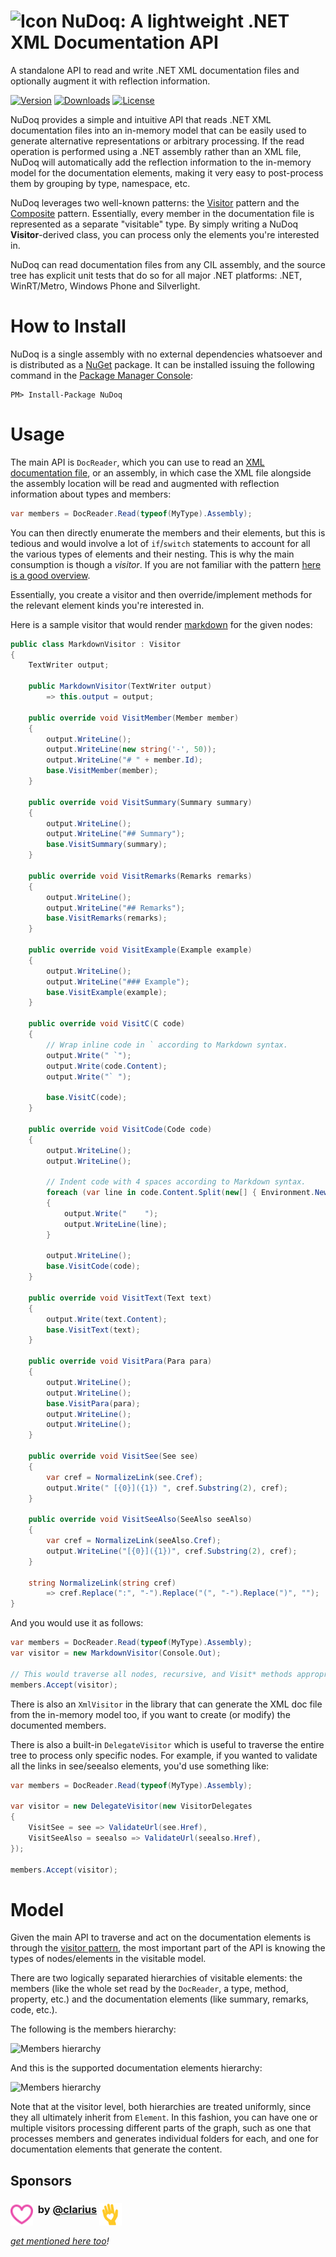 <h1 id="nudoq"><img src="https://raw.github.com/devlooped/NuDoq/main/doc/Icon-32.png" alt="Icon" style="vertical-align: text-top; border: 0px; padding: 0px; margin: 0px">  NuDoq: A lightweight .NET XML Documentation API</h1>

A standalone API to read and write .NET XML documentation files and optionally augment it with reflection information.

[![Version](https://img.shields.io/nuget/v/NuDoq.svg?color=royalblue)](https://www.nuget.org/packages/NuDoq)
[![Downloads](https://img.shields.io/nuget/dt/NuDoq?color=darkmagenta)](https://www.nuget.org/packages/NuDoq)
[![License](https://img.shields.io/github/license/devlooped/NuDoq.svg?color=blue)](https://github.com/devlooped/NuDoq/blob/main/license.txt)

NuDoq provides a simple and intuitive API that reads .NET XML documentation files into an in-memory model that can be easily used to generate alternative representations or arbitrary processing. If the read operation is performed using a .NET assembly rather than an XML file, NuDoq will automatically add the reflection information to the in-memory model for the documentation elements, making it very easy to post-process them by grouping by type, namespace, etc.

NuDoq leverages two well-known patterns: the [Visitor](http://en.wikipedia.org/wiki/Visitor_pattern) pattern and the [Composite](http://en.wikipedia.org/wiki/Composite_pattern) pattern. Essentially, every member in the documentation file is represented as a separate "visitable" type. By simply writing a NuDoq **Visitor**-derived class, you can process only the elements you're interested in.

NuDoq can read documentation files from any CIL assembly, and the source tree has explicit unit tests that do so for all major .NET platforms: .NET, WinRT/Metro, Windows Phone and Silverlight.

# How to Install
NuDoq is a single assembly with no external dependencies whatsoever and is distributed as a [NuGet](https://nuget.org/packages/NuDoq) package. It can be installed issuing the following command in the [Package Manager Console](http://docs.nuget.org/docs/start-here/using-the-package-manager-console):

	PM> Install-Package NuDoq

# Usage

The main API is `DocReader`, which you can use to read an [XML documentation file](https://docs.microsoft.com/en-us/dotnet/csharp/codedoc), or an assembly, in which case the XML file alongside the assembly location will be read and augmented with reflection information about types and members:

```csharp
var members = DocReader.Read(typeof(MyType).Assembly);
```

You can then directly enumerate the members and their elements, but this is tedious and would involve a lot of `if`/`switch` statements to account for all the various types of elements and their nesting. This is why the main consumption is though a *visitor*. If you are not familiar with the pattern [here is a good overview](https://dofactory.com/net/visitor-design-pattern). 

Essentially, you create a visitor and then override/implement methods for the relevant element kinds you're interested in.

Here is a sample visitor that would render [markdown](https://www.markdownguide.org/) for the given nodes:

```csharp
public class MarkdownVisitor : Visitor
{
    TextWriter output;

    public MarkdownVisitor(TextWriter output) 
        => this.output = output;

    public override void VisitMember(Member member)
    {
        output.WriteLine();
        output.WriteLine(new string('-', 50));
        output.WriteLine("# " + member.Id);
        base.VisitMember(member);
    }

    public override void VisitSummary(Summary summary)
    {
        output.WriteLine();
        output.WriteLine("## Summary");
        base.VisitSummary(summary);
    }

    public override void VisitRemarks(Remarks remarks)
    {
        output.WriteLine();
        output.WriteLine("## Remarks");
        base.VisitRemarks(remarks);
    }

    public override void VisitExample(Example example)
    {
        output.WriteLine();
        output.WriteLine("### Example");
        base.VisitExample(example);
    }

    public override void VisitC(C code)
    {
        // Wrap inline code in ` according to Markdown syntax.
        output.Write(" `");
        output.Write(code.Content);
        output.Write("` ");

        base.VisitC(code);
    }

    public override void VisitCode(Code code)
    {
        output.WriteLine();
        output.WriteLine();
        
        // Indent code with 4 spaces according to Markdown syntax.
        foreach (var line in code.Content.Split(new[] { Environment.NewLine }, StringSplitOptions.None))
        {
            output.Write("    ");
            output.WriteLine(line);
        }

        output.WriteLine();
        base.VisitCode(code);
    }

    public override void VisitText(Text text)
    {
        output.Write(text.Content);
        base.VisitText(text);
    }

    public override void VisitPara(Para para)
    {
        output.WriteLine();
        output.WriteLine();
        base.VisitPara(para);
        output.WriteLine();
        output.WriteLine();
    }

    public override void VisitSee(See see)
    {
        var cref = NormalizeLink(see.Cref);
        output.Write(" [{0}]({1}) ", cref.Substring(2), cref);
    }

    public override void VisitSeeAlso(SeeAlso seeAlso)
    {
        var cref = NormalizeLink(seeAlso.Cref);
        output.WriteLine("[{0}]({1})", cref.Substring(2), cref);
    }

    string NormalizeLink(string cref)
        => cref.Replace(":", "-").Replace("(", "-").Replace(")", "");
}
```

And you would use it as follows:

```csharp
var members = DocReader.Read(typeof(MyType).Assembly);
var visitor = new MarkdownVisitor(Console.Out);

// This would traverse all nodes, recursive, and Visit* methods appropriately
members.Accept(visitor);
```

There is also an `XmlVisitor` in the library that can generate the XML doc file from the in-memory model too, if you want to create (or modify) the documented members.

There is also a built-in `DelegateVisitor` which is useful to traverse the entire tree to process only specific nodes. For example, if you wanted to validate all the links in see/seealso elements, you'd use something like:

```csharp
var members = DocReader.Read(typeof(MyType).Assembly);

var visitor = new DelegateVisitor(new VisitorDelegates
{
    VisitSee = see => ValidateUrl(see.Href),
    VisitSeeAlso = seealso => ValidateUrl(seealso.Href),
});

members.Accept(visitor);
```

# Model

Given the main API to traverse and act on the documentation elements is through the [visitor pattern](https://dofactory.com/net/visitor-design-pattern), the most important part of the API is knowing the types of nodes/elements in the visitable model.

There are two logically separated hierarchies of visitable elements: the members (like the whole set read by the `DocReader`, a type, method, property, etc.) and the documentation elements (like summary, remarks, code, etc.).

The following is the members hierarchy:

![Members hierarchy](https://raw.github.com/kzu/NuDoq/master/doc/NuDoq.Members.png)

And this is the supported documentation elements hierarchy:

![Members hierarchy](https://raw.github.com/kzu/NuDoq/master/doc/NuDoq.Content.png)

Note that at the visitor level, both hierarchies are treated uniformly, since they all ultimately inherit from `Element`. In this fashion, you can have one or multiple visitors processing different parts of the graph, such as one that processes members and generates individual folders for each, and one for documentation elements that generate the content.



## Sponsors

<h3 style="vertical-align: text-top" id="by-clarius">
<img src="https://raw.githubusercontent.com/devlooped/oss/main/assets/images/sponsors.svg" alt="sponsors" height="36" width="36" style="vertical-align: text-top; border: 0px; padding: 0px; margin: 0px">&nbsp;&nbsp;by&nbsp;<a href="https://github.com/clarius">@clarius</a>&nbsp;<img src="https://raw.githubusercontent.com/clarius/branding/main/logo/logo.svg" alt="sponsors" height="36" width="36" style="vertical-align: text-top; border: 0px; padding: 0px; margin: 0px">
</h3>

*[get mentioned here too](https://github.com/sponsors/devlooped)!*
